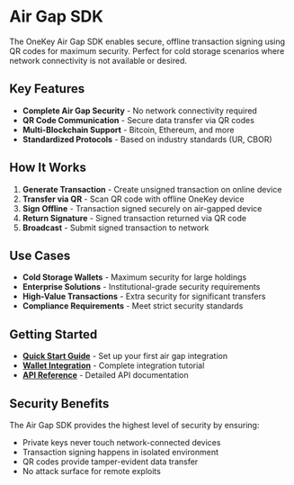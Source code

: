 # Air Gap SDK

The OneKey Air Gap SDK enables secure, offline transaction signing using QR codes for maximum security. Perfect for cold storage scenarios where network connectivity is not available or desired.

## Key Features

- **Complete Air Gap Security** - No network connectivity required
- **QR Code Communication** - Secure data transfer via QR codes
- **Multi-Blockchain Support** - Bitcoin, Ethereum, and more
- **Standardized Protocols** - Based on industry standards (UR, CBOR)

## How It Works

1. **Generate Transaction** - Create unsigned transaction on online device
2. **Transfer via QR** - Scan QR code with offline OneKey device
3. **Sign Offline** - Transaction signed securely on air-gapped device
4. **Return Signature** - Signed transaction returned via QR code
5. **Broadcast** - Submit signed transaction to network

## Use Cases

- **Cold Storage Wallets** - Maximum security for large holdings
- **Enterprise Solutions** - Institutional-grade security requirements
- **High-Value Transactions** - Extra security for significant transfers
- **Compliance Requirements** - Meet strict security standards

## Getting Started

- **[Quick Start Guide](started.md)** - Set up your first air gap integration
- **[Wallet Integration](tutorial-wallet-integration.md)** - Complete integration tutorial
- **[API Reference](api-reference/README.md)** - Detailed API documentation

## Security Benefits

The Air Gap SDK provides the highest level of security by ensuring:
- Private keys never touch network-connected devices
- Transaction signing happens in isolated environment
- QR codes provide tamper-evident data transfer
- No attack surface for remote exploits
